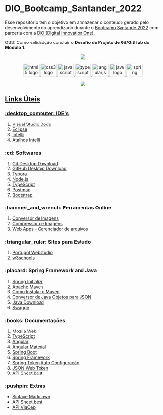 # DIO_Bootcamp_Santander_2022
Esse repositório tem o objetivo em armazenar o conteúdo gerado pelo desenvolvimento do aprendizado durante o [Bootcamp Santande 2022](https://app.becas-santander.com/pt-BR/program/bolsas-santander-tecnologia-santander-bootcamp-2022) com parceria com a [DIO (Digital Innovation One)](https://www.dio.me/).

OBS: Como validadção concluir o <strong>Desafio de Projeto de Git/GitHub do Módulo 1</strong>.


<!--
![image](https://user-images.githubusercontent.com/85805420/172208503-2680e538-7a33-4544-a252-f25a8ce4bf1d.png)-->

<p align="center">
 <a href="https://www.dio.me/"> <img src="https://user-images.githubusercontent.com/85805420/172208503-2680e538-7a33-4544-a252-f25a8ce4bf1d.png">

<p align="center">
 <img src="https://cdn.jsdelivr.net/gh/devicons/devicon/icons/html5/html5-original.svg" height="40" width="52" alt="html5 logo"/>
 <img src="https://cdn.jsdelivr.net/gh/devicons/devicon/icons/css3/css3-original.svg" height="40" width="52" alt="css3 logo"/>
 <img src="https://cdn.jsdelivr.net/gh/devicons/devicon/icons/javascript/javascript-original.svg" height="40" width="52" alt="javascript logo"/>
 <img src="https://cdn.jsdelivr.net/gh/devicons/devicon/icons/typescript/typescript-original.svg" height="40" width="52" alt="typescript logo"/>
 <img src="https://cdn.jsdelivr.net/gh/devicons/devicon/icons/angularjs/angularjs-original.svg" height="40" width="52" alt="angularjs logo"/>
 <img src="https://cdn.jsdelivr.net/gh/devicons/devicon/icons/java/java-original.svg" height="40" width="52" alt="java logo"/>
 <img src="https://cdn.jsdelivr.net/gh/devicons/devicon/icons/spring/spring-original-wordmark.svg" height="40" width="52" alt="spring logo"/>
 
 
 
<p align="center">
 <img src="https://user-images.githubusercontent.com/85805420/182220515-19a9965b-8191-46dd-bbb3-ade010b4d6ee.JPG">
 


## Links Úteis

<h3>:desktop_computer: IDE's</h3>

1. [Visual Studio Code](https://code.visualstudio.com/)
2. [Eclipse](https://www.eclipse.org/downloads/)
3. [Intellij](https://www.jetbrains.com/idea/download/#section=windows)
4. [Atalhos Intelli](http://www.basef.com.br/index.php/Atalhos_do_IntelliJ_Idea)

<h3>:cd: Softwares</h3>

1. [Git Desktop Download](https://git-scm.com/downloads)
2. [GitHub Desktop Download](https://desktop.github.com/)
3. [Typora](https://typora.io/)
4. [Node.js](https://nodejs.org/en/)
5. [TypeScript](https://www.typescriptlang.org/download)
6. [Postman](https://www.postman.com/downloads/)
7. [Bootstrap](https://getbootstrap.com/)

<h3>:hammer_and_wrench: Ferramentas Online</h3>

1. [Conversor de Imagens](https://www.img2go.com/pt)
2. [Compressor de Imagens](https://tinypng.com/)
3. [Web Apps - Gerenciador de arquivos](https://123apps.com/)

<h3>:triangular_ruler: Sites para Estudo</h3>

1. [Portugol Webstudio](https://portugol-webstudio.cubos.io/ide)
2. [w3schools](https://www.w3schools.com/)

<h3>:placard: Spring Framework and Java</h3>

1. [Spring Initializr](https://start.spring.io/)
2. [Apache Maven](https://maven.apache.org/download.cgi)
3. [Como Instalar o Maven](https://dicasdejava.com.br/como-instalar-o-maven-no-windows/)
4. [Conversor de Java Objetos para JSON](https://www.jsonschema2pojo.org/)
5. [Java Download](https://www.azul.com/downloads/?package=jdk)
6. [Swagge](https://swagger.io/)

<h3>:books: Documentações</h3>

1. [Mozila Web](https://developer.mozilla.org/pt-BR/docs/Learn/JavaScript/First_steps/Math)
2. [TypeScript](https://www.typescriptlang.org/docs/)
3. [Angular](https://angular.io/docs)
4. [Angular Material](https://material.angular.io/)
5. [Spring Boot](https://spring.io/projects/spring-boot)
6. [Spring Framework](https://docs.spring.io/spring-framework/docs/current/reference/html/)
7. [Spring Token Auto Configuração](https://www.baeldung.com/spring-boot-security-autoconfiguration)
8. [JSON Web Token](https://jwt.io/introduction)
8. [API Sheet.best](https://docs.sheet.best/#how-to-prepare-your-sheet)


<h3>:pushpin: Extras</h3>

- [Sintaxe Markdown](https://www.markdownguide.org/basic-syntax/)
- [API Sheet.best](https://sheet.best/)
- [API ViaCep](https://viacep.com.br/)



